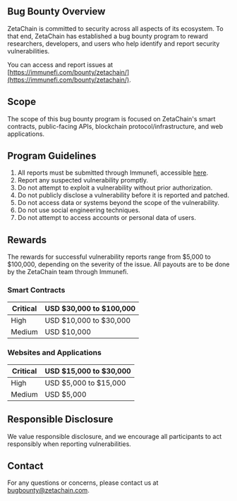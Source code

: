 ## Bug Bounty Overview

ZetaChain is committed to security across all aspects of its ecosystem. To that end, ZetaChain has established a bug bounty program to reward researchers, developers, and users who help identify and report security vulnerabilities.

You can access and report issues at [https://immunefi.com/bounty/zetachain/](https://immunefi.com/bounty/zetachain/).

## Scope

The scope of this bug bounty program is focused on ZetaChain's smart contracts, public-facing APIs, blockchain protocol/infrastructure, and web applications.

## Program Guidelines

1. All reports must be submitted through Immunefi, accessible [here](https://immunefi.com/bounty/zetachain/).
2. Report any suspected vulnerability promptly.
3. Do not attempt to exploit a vulnerability without prior authorization.
4. Do not publicly disclose a vulnerability before it is reported and patched.
5. Do not access data or systems beyond the scope of the vulnerability.
6. Do not use social engineering techniques.
7. Do not attempt to access accounts or personal data of users.

## Rewards

The rewards for successful vulnerability reports range from $5,000 to $100,000, depending on the severity of the issue. All payouts are to be done by the ZetaChain team through Immunefi. 

### **Smart Contracts**

| Critical | USD $30,000 to $100,000 |
| --- | --- |
| High | USD $10,000 to $30,000 |
| Medium | USD $10,000 |

### **Websites and Applications**

| Critical | USD $15,000 to $30,000 |
| --- | --- |
| High | USD $5,000 to $15,000 |
| Medium | USD $5,000 |

## Responsible Disclosure

We value responsible disclosure, and we encourage all participants to act responsibly when reporting vulnerabilities.

## Contact

For any questions or concerns, please contact us at bugbounty@zetachain.com.
